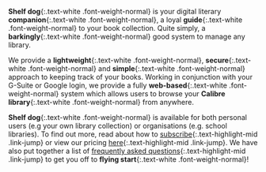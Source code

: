 __Shelf dog__{:.text-white .font-weight-normal} is your digital literary __companion__{:.text-white .font-weight-normal}, a loyal __guide__{:.text-white .font-weight-normal} to your book collection. Quite simply, a __barkingly__{:.text-white .font-weight-normal} good system to manage any library.

We provide a __lightweight__{:.text-white .font-weight-normal}, __secure__{:.text-white .font-weight-normal} and __simple__{:.text-white .font-weight-normal} approach to keeping track of your books. Working in conjunction with your G-Suite or Google login, we provide a fully __web-based__{:.text-white .font-weight-normal} system which allows users to browse your __Calibre library__{:.text-white .font-weight-normal} from anywhere.

__Shelf dog__{:.text-white .font-weight-normal} is available for both personal users (e.g your own library collection) or organisations (e.g. school libraries). To find out more, read about how to [subscribe](/subscriptions){:.text-highlight-mid .link-jump} or view our pricing [here](/pricing/){:.text-highlight-mid .link-jump}. We have also put together a list of [frequently asked questions](/questions){:.text-highlight-mid .link-jump} to get you off to __flying start__{:.text-white .font-weight-normal}!